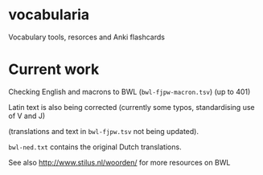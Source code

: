# vocabularia
Vocabulary tools, resorces and Anki flashcards

# Current work
Checking English and macrons to BWL (`bwl-fjpw-macron.tsv`) (up to 401)

Latin text is also being corrected (currently some typos, standardising use of V and J)

(translations and text in `bwl-fjpw.tsv` not being updated).

```bwl-ned.txt``` contains the original Dutch translations.

See also http://www.stilus.nl/woorden/ for more resources on BWL
